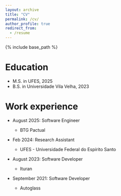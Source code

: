 ```yaml
---
layout: archive
title: "CV"
permalink: /cv/
author_profile: true
redirect_from:
  - /resume
---
```


{% include base_path %}

Education
======
* M.S. in UFES, 2025
* B.S. in Universidade Vila Velha, 2023

Work experience
======
* August 2025: Software Engineer
  * BTG Pactual

* Feb 2024: Research Assistant
  * UFES - Universidade Federal do Espírito Santo 

* August 2023: Software Developer
  * Ituran

* September 2021: Software Developer
  * Autoglass
  
